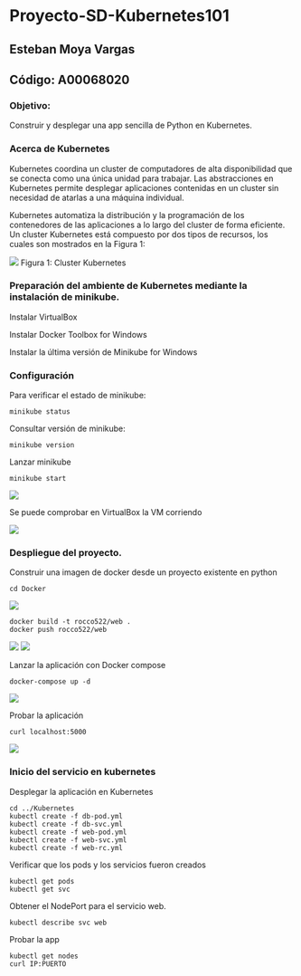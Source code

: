
# Proyecto-SD-Kubernetes101
## Esteban Moya Vargas
## Código: A00068020

### Objetivo:
Construir y desplegar una app sencilla de Python en Kubernetes.

### Acerca de Kubernetes

Kubernetes coordina un cluster de computadores de alta disponibilidad que se conecta como una única unidad para trabajar. Las abstracciones en Kubernetes permite desplegar aplicaciones contenidas en un cluster sin necesidad de atarlas a una máquina individual.

Kubernetes automatiza la distribución y la programación de los contenedores de las aplicaciones a lo largo del cluster de forma eficiente. Un cluster Kubernetes está compuesto por dos tipos de recursos, los cuales son mostrados en la Figura 1:

<img src="https://d33wubrfki0l68.cloudfront.net/99d9808dcbf2880a996ed50d308a186b5900cec9/40b94/docs/tutorials/kubernetes-basics/public/images/module_01_cluster.svg">
Figura 1: Cluster Kubernetes


### Preparación del ambiente de Kubernetes mediante la instalación de minikube.

Instalar VirtualBox

Instalar Docker Toolbox for Windows

Instalar la última versión de Minikube for Windows

### Configuración

Para verificar el estado de minikube:

```
minikube status
```

Consultar versión de minikube:

```
minikube version
```

Lanzar minikube

```
minikube start
```

<img src="http://ricardodelgado.com.co/sd/7.PNG">

Se puede comprobar en VirtualBox la VM corriendo

<img src="http://ricardodelgado.com.co/sd/8.PNG">

### Despliegue del proyecto.

Construir una imagen de docker desde un proyecto existente en python

```
cd Docker
```

<img src="http://ricardodelgado.com.co/sd/1.PNG">

```
docker build -t rocco522/web .
docker push rocco522/web
```

<img src="http://ricardodelgado.com.co/sd/4.PNG">

<img src="http://ricardodelgado.com.co/sd/4.5.PNG">

Lanzar la aplicación con Docker compose
```
docker-compose up -d
```

<img src="http://ricardodelgado.com.co/sd/5.5.PNG">

Probar la aplicación
```
curl localhost:5000
```
<img src="http://ricardodelgado.com.co/sd/6.PNG">

### Inicio del servicio en kubernetes

Desplegar la aplicación en Kubernetes
```
cd ../Kubernetes
kubectl create -f db-pod.yml
kubectl create -f db-svc.yml
kubectl create -f web-pod.yml
kubectl create -f web-svc.yml
kubectl create -f web-rc.yml
```

Verificar que los pods y los servicios fueron creados
```
kubectl get pods
kubectl get svc
```

Obtener el NodePort para el servicio web.
```
kubectl describe svc web
```

Probar la app
```
kubectl get nodes
curl IP:PUERTO
```
